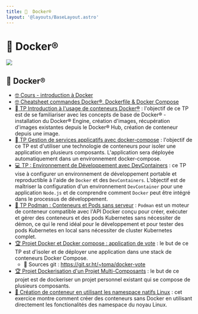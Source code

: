 ```yaml
---
title:   Docker®
layout: '@layouts/BaseLayout.astro'
---
```


#   Docker®

![](@assets/undraw/undraw_container-ship_t6yx.svg)

##   Docker®

- [🤓 Cours - introduction à Docker](/docker/cours)
- [🤓 Cheatsheet commandes Docker®, Dockerfile & Docker Compose](/docker/cheatsheet)
- [  TP Introduction à l'usage de conteneurs Docker®](/docker/tp) : l'objectif de ce TP est de se familiariser avec les concepts de base de Docker® - installation du Docker® Engine, création d'images, récupération d'images existantes depuis le Docker® Hub, création de conteneur depuis une image.
- [  TP Gestion de services applicatifs avec docker-compose](/docker/tp-docker_compose) : l'objectif de ce TP est d'utiliser une technologie de conteneurs pour isoler une application en plusieurs composants. L'application sera déployée automatiquement dans un environnement docker-compose.
- [💻 TP : Environnement de Développement avec DevContainers](/docker/tp-devcontainer) : ce TP vise à configurer un environnement de développement portable et reproductible à l'aide de `Docker` et des `DevContainers`. L’objectif est de maîtriser la configuration d'un environnement `DevContainer` pour une application `Node.js` et de comprendre comment `Docker` peut être intégré dans le processus de développement.
- [🚢 TP Podman : Conteneurs et Pods sans serveur](/docker/tp-podman) : `Podman` est un moteur de conteneur compatible avec l'API Docker conçu pour créer, exécuter et gérer des conteneurs et des pods Kubernetes sans nécessiter de démon, ce qui le rend idéal pour le développement et pour tester des pods Kubernetes en local sans nécessiter de cluster Kubernetes complet.
- [🏆 Projet Docker et Docker compose : application de vote](/docker/projet) : le but de ce TP est d'isoler et de déployer une application dans une stack de conteneurs Docker Compose.
  -  Sources git : <https://git.sr.ht/~toma/docker-vote>
- [🏆 Projet Dockerisation d'un Projet Multi-Composants](/docker/projet-dev) : le but de ce projet est de dockeriser un projet personnel existant qui se compose de plusieurs composants. 
- [🤯 Création de conteneur en utilisant les namespace natifs Linux](/docker/container-from-namespace) : cet exercice montre comment créer des conteneurs sans Docker en utilisant directement les fonctionalités des namespace du noyau Linux.


